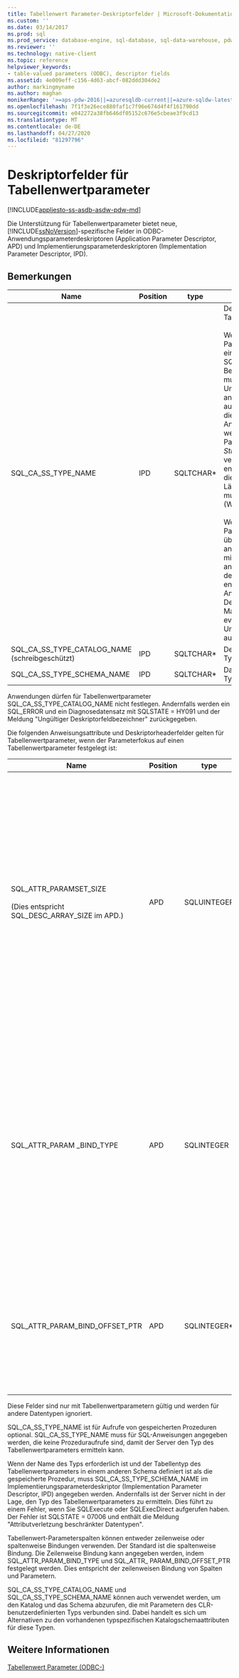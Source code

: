 ```yaml
---
title: Tabellenwert Parameter-Deskriptorfelder | Microsoft-Dokumentation
ms.custom: ''
ms.date: 03/14/2017
ms.prod: sql
ms.prod_service: database-engine, sql-database, sql-data-warehouse, pdw
ms.reviewer: ''
ms.technology: native-client
ms.topic: reference
helpviewer_keywords:
- table-valued parameters (ODBC), descriptor fields
ms.assetid: 4e009eff-c156-4d63-abcf-082ddd304de2
author: markingmyname
ms.author: maghan
monikerRange: '>=aps-pdw-2016||=azuresqldb-current||=azure-sqldw-latest||>=sql-server-2016||=sqlallproducts-allversions||>=sql-server-linux-2017||=azuresqldb-mi-current'
ms.openlocfilehash: 7f1f3e26ece880faf1c7f96e674d4f4f161790dd
ms.sourcegitcommit: e042272a38fb646df05152c676e5cbeae3f9cd13
ms.translationtype: MT
ms.contentlocale: de-DE
ms.lasthandoff: 04/27/2020
ms.locfileid: "81297796"
---
```

# <a name="table-valued-parameter-descriptor-fields"></a>Deskriptorfelder für Tabellenwertparameter
[!INCLUDE[appliesto-ss-asdb-asdw-pdw-md](../../includes/appliesto-ss-asdb-asdw-pdw-md.md)]

  Die Unterstützung für Tabellenwertparameter bietet neue, [!INCLUDE[ssNoVersion](../../includes/ssnoversion-md.md)]-spezifische Felder in ODBC-Anwendungsparameterdeskriptoren (Application Parameter Descriptor, APD) und Implementierungsparameterdeskriptoren (Implementation Parameter Descriptor, IPD).  
  
## <a name="remarks"></a>Bemerkungen  
  
|Name|Position|type|BESCHREIBUNG|  
|----------|--------------|----------|-----------------|  
|SQL_CA_SS_TYPE_NAME|IPD|SQLTCHAR*|Der Servertypname des Tabellenwertparameters.<br /><br /> Wenn ein Tabellenwert Parameter-Typname für einen SQLBindParameter-Befehl angegeben wird, muss er immer als Unicode-Wert angegeben werden, auch in Anwendungen, die als ANSI-Anwendungen erstellt werden. Der für den Parameter *StrLen_or_IndPtr* verwendete Wert muss entweder SQL_NTS oder die Zeichen folgen Länge des Namens multipliziert mit sizeof (WChar) sein.<br /><br /> Wenn ein Tabellenwert Parameter-Typname über SQLSetDescField angegeben wird, kann er mit einem Literalwert angegeben werden, der der Art und Weise entspricht, in der die Anwendung erstellt wird. Der ODBC-Treiber-Manager führt die eventuell erforderliche Unicode-Konvertierung aus.|  
|SQL_CA_SS_TYPE_CATALOG_NAME (schreibgeschützt)|IPD|SQLTCHAR*|Der Katalog, in dem der Typ definiert ist.|  
|SQL_CA_SS_TYPE_SCHEMA_NAME|IPD|SQLTCHAR*|Das Schema, in dem der Typ definiert ist.|  
  
 Anwendungen dürfen für Tabellenwertparameter SQL_CA_SS_TYPE_CATALOG_NAME nicht festlegen. Andernfalls werden ein SQL_ERROR und ein Diagnosedatensatz mit SQLSTATE = HY091 und der Meldung "Ungültiger Deskriptorfeldbezeichner" zurückgegeben.  
  
 Die folgenden Anweisungsattribute und Deskriptorheaderfelder gelten für Tabellenwertparameter, wenn der Parameterfokus auf einen Tabellenwertparameter festgelegt ist:  
  
|Name|Position|type|BESCHREIBUNG|  
|----------|--------------|----------|-----------------|  
|SQL_ATTR_PARAMSET_SIZE<br /><br /> (Dies entspricht SQL_DESC_ARRAY_SIZE im APD.)|APD|SQLUINTEGER|Die Arraygröße der Pufferarrays für einen Tabellenwertparameter. Dies entspricht der maximalen Anzahl an Zeilen, die die Puffer enthalten können, oder der Größe der Puffer in Zeilen ausgedrückt. Der Wert des Tabellenwertparameters selbst kann darüber- oder darunterliegen. Der Standardwert ist 1.<br /><br /> Hinweis: Wenn SQL_SOPT_SS_PARAM_FOCUS auf den Standardwert 0 festgelegt ist, verweist SQL_ATTR_PARAMSET_SIZE auf die-Anweisung und gibt die Anzahl von Parametersätzen an. Wenn SQL_SOPT_SS_PARAM_FOCUS auf die Ordnungszahl eines Tabellenwertparameters festgelegt ist, verweist das Attribut auf den Tabellenwertparameter und gibt die Anzahl der Zeilen pro Parameterset des Tabellenwertparameters an.|  
|SQL_ATTR_PARAM _BIND_TYPE|APD|SQLINTEGER|Der Standard ist SQL_PARAM_BIND_BY_COLUMN.<br /><br /> Zum Auswählen der zeilenbezogenen Bindung wird dieses Feld auf die Länge der Struktur oder die Instanz eines Puffers festgelegt, der an einen Satz von Tabellenwert-Parameterzeilen gebunden wird. Die Längenangabe muss Platz für alle gebundenen Spalten und möglicherweise vorhandene Auffüllzeichen der Struktur bzw. des Puffers vorsehen. Auf diese Weise wird sichergestellt, dass bei einer um eine angegebene Länge inkrementierten Adresse einer gebundenen Spalte das Ergebnis auf den Anfang derselben Spalte in der nächsten Zeile zeigt. Wenn der **sizeof** -Operator in ANSI C verwendet wird, ist dieses Verhalten garantiert.|  
|SQL_ATTR_PARAM_BIND_OFFSET_PTR|APD|SQLINTEGER*|Der Standardwert ist ein NULL-Zeiger.<br /><br /> Wenn dieses Feld nicht NULL ist, hebt der Treiber den Verweis auf den Zeiger auf, fügt den verweislosen Wert jedem der zurückgestellten Felder im Deskriptordatensatz (SQL_DESC_DATA_PTR, SQL_DESC_INDICATOR_PTR und SQL_DESC_OCTET_LENGTH_PTR) hinzu und verwendet die neuen Zeigerwerte, um auf die Datenwerte zuzugreifen.|  
  
 Diese Felder sind nur mit Tabellenwertparametern gültig und werden für andere Datentypen ignoriert.  
  
 SQL_CA_SS_TYPE_NAME ist für Aufrufe von gespeicherten Prozeduren optional. SQL_CA_SS_TYPE_NAME muss für SQL-Anweisungen angegeben werden, die keine Prozeduraufrufe sind, damit der Server den Typ des Tabellenwertparameters ermitteln kann.  
  
 Wenn der Name des Typs erforderlich ist und der Tabellentyp des Tabellenwertparameters in einem anderen Schema definiert ist als die gespeicherte Prozedur, muss SQL_CA_SS_TYPE_SCHEMA_NAME im Implementierungsparameterdeskriptor (Implementation Parameter Descriptor, IPD) angegeben werden. Andernfalls ist der Server nicht in der Lage, den Typ des Tabellenwertparameters zu ermitteln. Dies führt zu einem Fehler, wenn Sie SQLExecute oder SQLExecDirect aufgerufen haben. Der Fehler ist SQLSTATE = 07006 und enthält die Meldung "Attributverletzung beschränkter Datentypen".  
  
 Tabellenwert-Parameterspalten können entweder zeilenweise oder spaltenweise Bindungen verwenden. Der Standard ist die spaltenweise Bindung. Die Zeilenweise Bindung kann angegeben werden, indem SQL_ATTR_PARAM_BIND_TYPE und SQL_ATTR_ PARAM_BIND_OFFSET_PTR festgelegt werden. Dies entspricht der zeilenweisen Bindung von Spalten und Parametern.  
  
 SQL_CA_SS_TYPE_CATALOG_NAME und SQL_CA_SS_TYPE_SCHEMA_NAME können auch verwendet werden, um den Katalog und das Schema abzurufen, die mit Parametern des CLR-benutzerdefinierten Typs verbunden sind. Dabei handelt es sich um Alternativen zu den vorhandenen typspezifischen Katalogschemaattributen für diese Typen.  
  
## <a name="see-also"></a>Weitere Informationen  
 [Tabellenwert Parameter &#40;ODBC-&#41;](../../relational-databases/native-client-odbc-table-valued-parameters/table-valued-parameters-odbc.md)  
  
  
